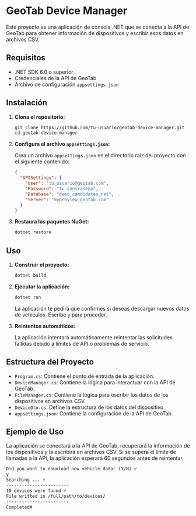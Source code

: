 # GeoTab Device Manager

Este proyecto es una aplicación de consola .NET que se conecta a la API de GeoTab para obtener información de dispositivos y escribir esos datos en archivos CSV.

## Requisitos

- .NET SDK 6.0 o superior
- Credenciales de la API de GeoTab
- Archivo de configuración `appsettings.json`

## Instalación

1. **Clona el repositorio:**

    ```bash
    git clone https://github.com/tu-usuario/geotab-device-manager.git
    cd geotab-device-manager
    ```

2. **Configura el archivo `appsettings.json`:**

    Crea un archivo `appsettings.json` en el directorio raíz del proyecto con el siguiente contenido:

    ```json
    {
      "APISettings": {
        "User": "tu_usuario@geotab.com",
        "Password": "tu_contraseña",
        "Database": "demo_candidates_net",
        "Server": "mypreview.geotab.com"
      }
    }
    ```

3. **Restaura los paquetes NuGet:**

    ```bash
    dotnet restore
    ```

## Uso

1. **Construir el proyecto:**

    ```bash
    dotnet build
    ```

2. **Ejecutar la aplicación:**

    ```bash
    dotnet run
    ```

    La aplicación te pedirá que confirmes si deseas descargar nuevos datos de vehículos. Escribe `y` para proceder.

3. **Reintentos automáticos:**

    La aplicación intentará automáticamente reintentar las solicitudes fallidas debido a límites de API o problemas de servicio.

## Estructura del Proyecto

- `Program.cs`: Contiene el punto de entrada de la aplicación.
- `DeviceManager.cs`: Contiene la lógica para interactuar con la API de GeoTab.
- `FileManager.cs`: Contiene la lógica para escribir los datos de los dispositivos en archivos CSV.
- `DeviceDto.cs`: Define la estructura de los datos del dispositivo.
- `appsettings.json`: Contiene la configuración de la API de GeoTab.

## Ejemplo de Uso

La aplicación se conectará a la API de GeoTab, recuperará la información de los dispositivos y la escribirá en archivos CSV. Si se supera el límite de llamadas a la API, la aplicación esperará 60 segundos antes de reintentar.

```bash
Did you want to download new vehicle data? (Y/N) #
y
Searching ... #
------------------------
10 devices were found #
File writted in /full/path/to/devices/
------------------------
Completed#
